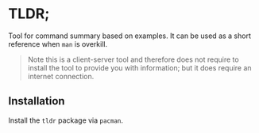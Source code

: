 # TLDR;

Tool for command summary based on examples. It can be used as a short reference when `man` is
overkill.

> Note this is a client-server tool and therefore does not require to install the tool to provide
> you with information; but it does require an internet connection.

## Installation

Install the `tldr` package via `pacman`.
